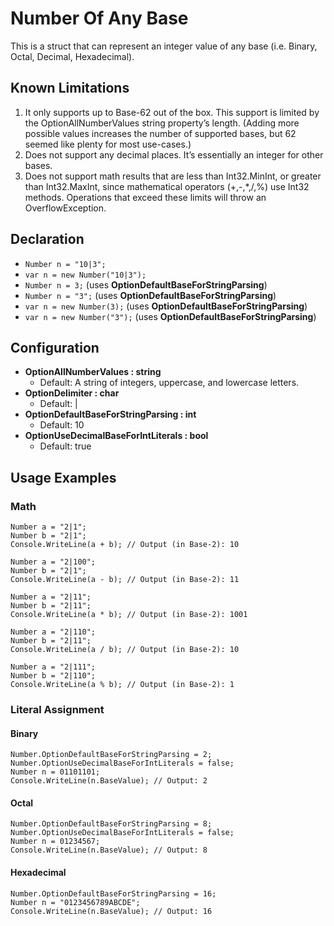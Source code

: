 # Number Of Any Base

This is a struct that can represent an integer value of any base (i.e. Binary, Octal, Decimal, Hexadecimal).

## Known Limitations
1. It only supports up to Base-62 out of the box. This support is limited by the OptionAllNumberValues string property’s length. (Adding more possible values increases the number of supported bases, but 62 seemed like plenty for most use-cases.)
1. Does not support any decimal places. It’s essentially an integer for other bases.
1. Does not support math results that are less than Int32.MinInt, or greater than Int32.MaxInt, since mathematical operators (+,-,*,/,%) use Int32 methods. Operations that exceed these limits will throw an OverflowException.

## Declaration
* `Number n = "10|3";`
* `var n = new Number("10|3");`
* `Number n = 3;` (uses **OptionDefaultBaseForStringParsing**)
* `Number n = "3";` (uses **OptionDefaultBaseForStringParsing**)
* `var n = new Number(3);` (uses **OptionDefaultBaseForStringParsing**)
* `var n = new Number("3");` (uses **OptionDefaultBaseForStringParsing**)

## Configuration
* **OptionAllNumberValues : string**
    * Default: A string of integers, uppercase, and lowercase letters.
* **OptionDelimiter : char**
    * Default: |
* **OptionDefaultBaseForStringParsing : int**
    * Default: 10
* **OptionUseDecimalBaseForIntLiterals : bool**
    * Default: true

## Usage Examples
### Math
``` 
Number a = "2|1";
Number b = "2|1";
Console.WriteLine(a + b); // Output (in Base-2): 10
```
``` 
Number a = "2|100";
Number b = "2|1";
Console.WriteLine(a - b); // Output (in Base-2): 11
```
``` 
Number a = "2|11";
Number b = "2|11";
Console.WriteLine(a * b); // Output (in Base-2): 1001
```
``` 
Number a = "2|110";
Number b = "2|11";
Console.WriteLine(a / b); // Output (in Base-2): 10
```
``` 
Number a = "2|111";
Number b = "2|110";
Console.WriteLine(a % b); // Output (in Base-2): 1
```
### Literal Assignment
#### Binary
```
Number.OptionDefaultBaseForStringParsing = 2;
Number.OptionUseDecimalBaseForIntLiterals = false;
Number n = 01101101;
Console.WriteLine(n.BaseValue); // Output: 2
```
#### Octal
```
Number.OptionDefaultBaseForStringParsing = 8;
Number.OptionUseDecimalBaseForIntLiterals = false;
Number n = 01234567;
Console.WriteLine(n.BaseValue); // Output: 8
```
#### Hexadecimal
```
Number.OptionDefaultBaseForStringParsing = 16;
Number n = "0123456789ABCDE";
Console.WriteLine(n.BaseValue); // Output: 16
```
